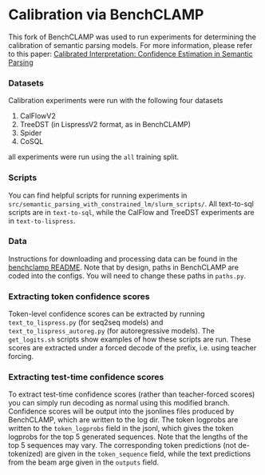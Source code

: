 # Calibration via BenchCLAMP 

This fork of BenchCLAMP was used to run experiments for determining the calibration of semantic parsing models. 
For more information, please refer to this paper: [Calibrated Interpretation: Confidence Estimation in Semantic Parsing](https://arxiv.org/abs/2211.07443) 

### Datasets
Calibration experiments were run with the following four datasets
1. CalFlowV2
2. TreeDST (in LispressV2 format, as in BenchCLAMP) 
3. Spider
4. CoSQL

all experiments were run using the `all` training split. 

### Scripts
You can find helpful scripts for running experiments in `src/semantic_parsing_with_constrained_lm/slurm_scripts/`.
All text-to-sql scripts are in `text-to-sql`, while the CalFlow and TreeDST experiments are in `text-to-lispress`. 

### Data 
Instructions for downloading and processing data can be found in the [benchclamp README](README_BenchCLAMP.md). 
Note that by design, paths in BenchCLAMP are coded into the configs. You will need to change these paths in `paths.py`.

### Extracting token confidence scores 
Token-level confidence scores can be extracted by running `text_to_lispress.py` (for seq2seq models) and `text_to_lispress_autoreg.py` (for autoregressive models). 
The `get_logits.sh` scripts show examples of how these scripts are run. 
These scores are extracted under a forced decode of the prefix, i.e. using teacher forcing.

### Extracting test-time confidence scores
To extract test-time confidence scores (rather than teacher-forced scores) you can simply run decoding as normal using this modified branch. 
Confidence scores will be output into the jsonlines files produced by BenchCLAMP, which are written to the log dir.
The token logprobs are written to the `token_logprobs` field in the jsonl, which gives the token logprobs for the top 5 generated sequences. 
Note that the lengths of the top 5 sequences may vary.
The corresponding token predictions (not de-tokenized) are given in the `token_sequence` field, while the text predictions from the beam arge given in the `outputs` field. 
 

